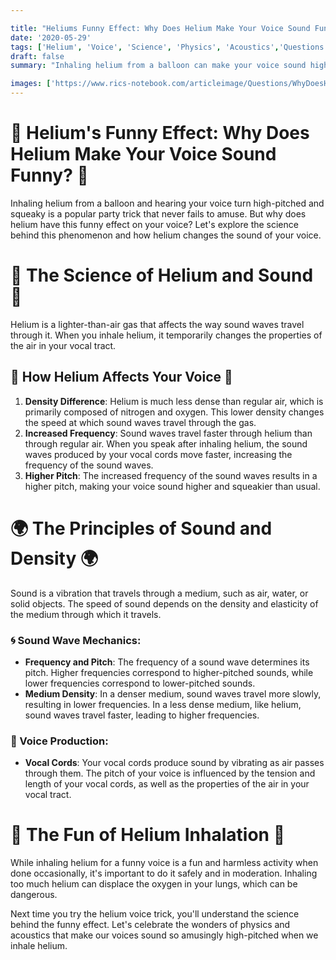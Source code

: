 ```yaml
---

title: "Heliums Funny Effect: Why Does Helium Make Your Voice Sound Funny?"
date: '2020-05-29'
tags: ['Helium', 'Voice', 'Science', 'Physics', 'Acoustics','Questions']
draft: false
summary: "Inhaling helium from a balloon can make your voice sound high-pitched and squeaky. In this blog post, we explore the science behind why helium changes your voice and the principles of sound waves and density."

images: ['https://www.rics-notebook.com/articleimage/Questions/WhyDoesHeliumChangeYourVoice.webp']
---
```


# 🎈 Helium's Funny Effect: Why Does Helium Make Your Voice Sound Funny? 🎈

Inhaling helium from a balloon and hearing your voice turn high-pitched and squeaky is a popular party trick that never fails to amuse. But why does helium have this funny effect on your voice? Let's explore the science behind this phenomenon and how helium changes the sound of your voice.

# 🔬 The Science of Helium and Sound 🔬

Helium is a lighter-than-air gas that affects the way sound waves travel through it. When you inhale helium, it temporarily changes the properties of the air in your vocal tract.

## 🧠 How Helium Affects Your Voice 🧠

1. **Density Difference**: Helium is much less dense than regular air, which is primarily composed of nitrogen and oxygen. This lower density changes the speed at which sound waves travel through the gas.
2. **Increased Frequency**: Sound waves travel faster through helium than through regular air. When you speak after inhaling helium, the sound waves produced by your vocal cords move faster, increasing the frequency of the sound waves.
3. **Higher Pitch**: The increased frequency of the sound waves results in a higher pitch, making your voice sound higher and squeakier than usual.

# 🌍 The Principles of Sound and Density 🌍

Sound is a vibration that travels through a medium, such as air, water, or solid objects. The speed of sound depends on the density and elasticity of the medium through which it travels.

### 🌀 Sound Wave Mechanics:

- **Frequency and Pitch**: The frequency of a sound wave determines its pitch. Higher frequencies correspond to higher-pitched sounds, while lower frequencies correspond to lower-pitched sounds.
- **Medium Density**: In a denser medium, sound waves travel more slowly, resulting in lower frequencies. In a less dense medium, like helium, sound waves travel faster, leading to higher frequencies.

### 🎤 Voice Production:

- **Vocal Cords**: Your vocal cords produce sound by vibrating as air passes through them. The pitch of your voice is influenced by the tension and length of your vocal cords, as well as the properties of the air in your vocal tract.

# 🌟 The Fun of Helium Inhalation 🌟

While inhaling helium for a funny voice is a fun and harmless activity when done occasionally, it's important to do it safely and in moderation. Inhaling too much helium can displace the oxygen in your lungs, which can be dangerous.

Next time you try the helium voice trick, you'll understand the science behind the funny effect. Let's celebrate the wonders of physics and acoustics that make our voices sound so amusingly high-pitched when we inhale helium.

